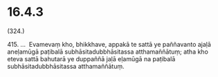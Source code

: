 # 16.4.3

(324.)

415\. …  Evamevaṃ kho, bhikkhave, appakā te sattā ye paññavanto ajaḷā aneḷamūgā paṭibalā subhāsitadubbhāsitassa atthamaññātuṃ; atha kho eteva sattā bahutarā ye duppaññā jaḷā eḷamūgā na paṭibalā subhāsitadubbhāsitassa atthamaññātuṃ.
